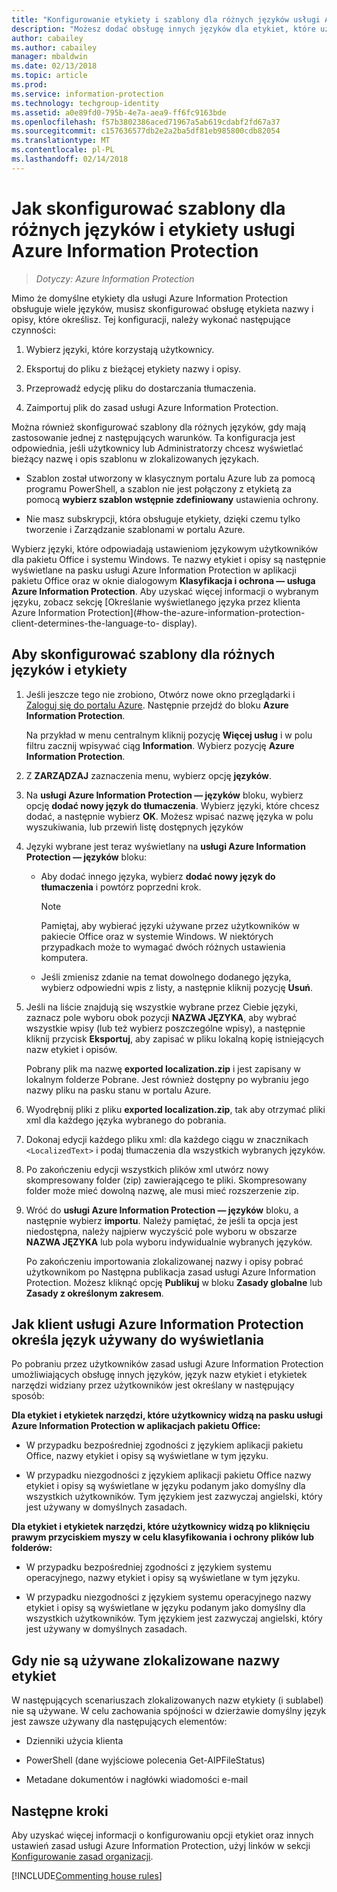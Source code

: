 ```yaml
---
title: "Konfigurowanie etykiety i szablony dla różnych języków usługi Azure Information Protection"
description: "Możesz dodać obsługę innych języków dla etykiet, które użytkownicy widzą na pasku Information Protection, a także wszystkie szablony, które użytkownicy widzą, podając językach w ramach zasad usługi Azure Information Protection i importowanie tłumaczenia."
author: cabailey
ms.author: cabailey
manager: mbaldwin
ms.date: 02/13/2018
ms.topic: article
ms.prod: 
ms.service: information-protection
ms.technology: techgroup-identity
ms.assetid: a0e89fd0-795b-4e7a-aea9-ff6fc9163bde
ms.openlocfilehash: f57b3802386aced71967a5ab619cdabf2fd67a37
ms.sourcegitcommit: c157636577db2e2a2ba5df81eb985800cdb82054
ms.translationtype: MT
ms.contentlocale: pl-PL
ms.lasthandoff: 02/14/2018
---
```

# <a name="how-to-configure-labels-and-templates-for-different-languages-in-azure-information-protection"></a>Jak skonfigurować szablony dla różnych języków i etykiety usługi Azure Information Protection

>*Dotyczy: Azure Information Protection*

Mimo że domyślne etykiety dla usługi Azure Information Protection obsługuje wiele języków, musisz skonfigurować obsługę etykieta nazwy i opisy, które określisz. Tej konfiguracji, należy wykonać następujące czynności:

1. Wybierz języki, które korzystają użytkownicy. 

2. Eksportuj do pliku z bieżącej etykiety nazwy i opisy.

3. Przeprowadź edycję pliku do dostarczania tłumaczenia.

4. Zaimportuj plik do zasad usługi Azure Information Protection.

Można również skonfigurować szablony dla różnych języków, gdy mają zastosowanie jednej z następujących warunków. Ta konfiguracja jest odpowiednia, jeśli użytkownicy lub Administratorzy chcesz wyświetlać bieżący nazwę i opis szablonu w zlokalizowanych językach.

- Szablon został utworzony w klasycznym portalu Azure lub za pomocą programu PowerShell, a szablon nie jest połączony z etykietą za pomocą **wybierz szablon wstępnie zdefiniowany** ustawienia ochrony.

- Nie masz subskrypcji, która obsługuje etykiety, dzięki czemu tylko tworzenie i Zarządzanie szablonami w portalu Azure.

Wybierz języki, które odpowiadają ustawieniom językowym użytkowników dla pakietu Office i systemu Windows. Te nazwy etykiet i opisy są następnie wyświetlane na pasku usługi Azure Information Protection w aplikacji pakietu Office oraz w oknie dialogowym **Klasyfikacja i ochrona — usługa Azure Information Protection**. Aby uzyskać więcej informacji o wybranym języku, zobacz sekcję [Określanie wyświetlanego języka przez klienta Azure Information Protection](#how-the-azure-information-protection-client-determines-the-language-to- display). 

## <a name="to-configure-labels-and-templates-for-different-languages"></a>Aby skonfigurować szablony dla różnych języków i etykiety

1. Jeśli jeszcze tego nie zrobiono, Otwórz nowe okno przeglądarki i [Zaloguj się do portalu Azure](configure-policy.md#signing-in-to-the-azure-portal). Następnie przejdź do bloku **Azure Information Protection**.
    
    Na przykład w menu centralnym kliknij pozycję **Więcej usług** i w polu filtru zacznij wpisywać ciąg **Information**. Wybierz pozycję **Azure Information Protection**.

2. Z **ZARZĄDZAJ** zaznaczenia menu, wybierz opcję **języków**.

3. Na **usługi Azure Information Protection — języków** bloku, wybierz opcję **dodać nowy język do tłumaczenia**. Wybierz języki, które chcesz dodać, a następnie wybierz **OK**. Możesz wpisać nazwę języka w polu wyszukiwania, lub przewiń listę dostępnych języków

4. Języki wybrane jest teraz wyświetlany na **usługi Azure Information Protection — języków** bloku:
    
    - Aby dodać innego języka, wybierz **dodać nowy język do tłumaczenia** i powtórz poprzedni krok. 
        
        > [!NOTE]
        > Pamiętaj, aby wybierać języki używane przez użytkowników w pakiecie Office oraz w systemie Windows. W niektórych przypadkach może to wymagać dwóch różnych ustawienia komputera.
        
    - Jeśli zmienisz zdanie na temat dowolnego dodanego języka, wybierz odpowiedni wpis z listy, a następnie kliknij pozycję **Usuń**.

5. Jeśli na liście znajdują się wszystkie wybrane przez Ciebie języki, zaznacz pole wyboru obok pozycji **NAZWA JĘZYKA**, aby wybrać wszystkie wpisy (lub też wybierz poszczególne wpisy), a następnie kliknij przycisk **Eksportuj**, aby zapisać w pliku lokalną kopię istniejących nazw etykiet i opisów. 
    
    Pobrany plik ma nazwę **exported localization.zip** i jest zapisany w lokalnym folderze Pobrane. Jest również dostępny po wybraniu jego nazwy pliku na pasku stanu w portalu Azure.

6. Wyodrębnij pliki z pliku **exported localization.zip**, tak aby otrzymać pliki xml dla każdego języka wybranego do pobrania. 

7. Dokonaj edycji każdego pliku xml: dla każdego ciągu w znacznikach `<LocalizedText>` i podaj tłumaczenia dla wszystkich wybranych języków. 

8. Po zakończeniu edycji wszystkich plików xml utwórz nowy skompresowany folder (zip) zawierającego te pliki. Skompresowany folder może mieć dowolną nazwę, ale musi mieć rozszerzenie zip.

9. Wróć do **usługi Azure Information Protection — języków** bloku, a następnie wybierz **importu**. Należy pamiętać, że jeśli ta opcja jest niedostępna, należy najpierw wyczyścić pole wyboru w obszarze **NAZWA JĘZYKA** lub pola wyboru indywidualnie wybranych języków.
    
    Po zakończeniu importowania zlokalizowanej nazwy i opisy pobrać użytkownikom po Następna publikacja zasad usługi Azure Information Protection. Możesz kliknąć opcję **Publikuj** w bloku **Zasady globalne** lub **Zasady z określonym zakresem**.

## <a name="how-the-azure-information-protection-client-determines-the-language-to-display"></a>Jak klient usługi Azure Information Protection określa język używany do wyświetlania

Po pobraniu przez użytkowników zasad usługi Azure Information Protection umożliwiających obsługę innych języków, język nazw etykiet i etykietek narzędzi widziany przez użytkowników jest określany w następujący sposób:

**Dla etykiet i etykietek narzędzi, które użytkownicy widzą na pasku usługi Azure Information Protection w aplikacjach pakietu Office:**

- W przypadku bezpośredniej zgodności z językiem aplikacji pakietu Office, nazwy etykiet i opisy są wyświetlane w tym języku.

- W przypadku niezgodności z językiem aplikacji pakietu Office nazwy etykiet i opisy są wyświetlane w języku podanym jako domyślny dla wszystkich użytkowników. Tym językiem jest zazwyczaj angielski, który jest używany w domyślnych zasadach.

**Dla etykiet i etykietek narzędzi, które użytkownicy widzą po kliknięciu prawym przyciskiem myszy w celu klasyfikowania i ochrony plików lub folderów:**

- W przypadku bezpośredniej zgodności z językiem systemu operacyjnego, nazwy etykiet i opisy są wyświetlane w tym języku.

- W przypadku niezgodności z językiem systemu operacyjnego nazwy etykiet i opisy są wyświetlane w języku podanym jako domyślny dla wszystkich użytkowników. Tym językiem jest zazwyczaj angielski, który jest używany w domyślnych zasadach.

## <a name="when-localized-label-names-are-not-used"></a>Gdy nie są używane zlokalizowane nazwy etykiet

W następujących scenariuszach zlokalizowanych nazw etykiety (i sublabel) nie są używane. W celu zachowania spójności w dzierżawie domyślny język jest zawsze używany dla następujących elementów:

- Dzienniki użycia klienta

- PowerShell (dane wyjściowe polecenia Get-AIPFileStatus)

- Metadane dokumentów i nagłówki wiadomości e-mail


## <a name="next-steps"></a>Następne kroki

Aby uzyskać więcej informacji o konfigurowaniu opcji etykiet oraz innych ustawień zasad usługi Azure Information Protection, użyj linków w sekcji [Konfigurowanie zasad organizacji](configure-policy.md#configuring-your-organizations-policy).

[!INCLUDE[Commenting house rules](../includes/houserules.md)]


